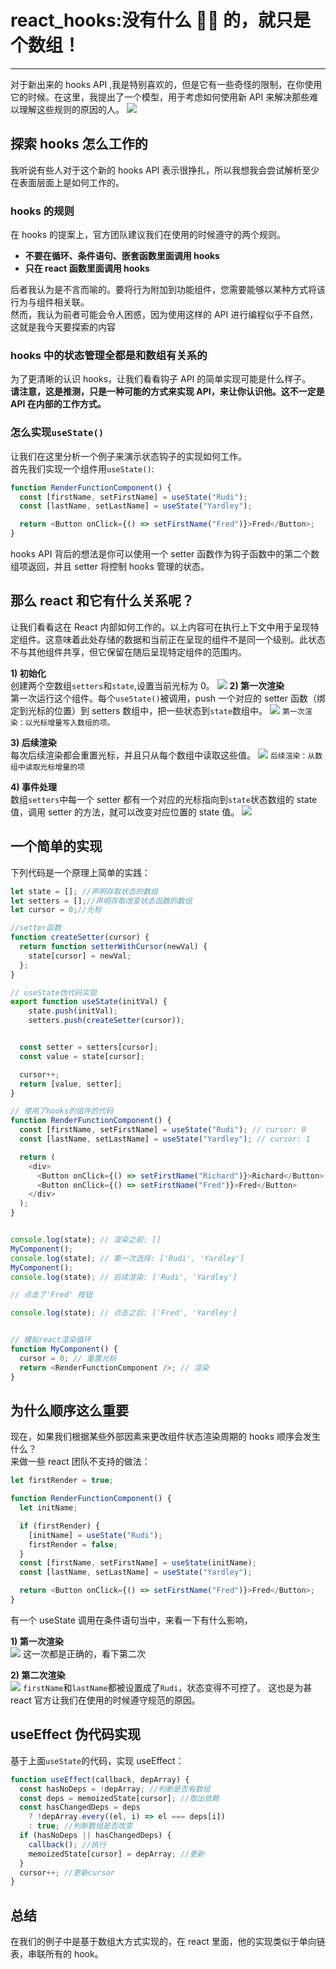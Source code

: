# react_hooks:没有什么 🐂🆚 的，就只是个数组！

---

对于新出来的 hooks API ,我是特别喜欢的，但是它有一些奇怪的限制，在你使用它的时候。在这里，我提出了一个模型，用于考虑如何使用新 API 来解决那些难以理解这些规则的原因的人。
![](./r1.jpeg)

## 探索 hooks 怎么工作的

我听说有些人对于这个新的 hooks API 表示很挣扎，所以我想我会尝试解析至少在表面层面上是如何工作的。

### hooks 的规则

在 hooks 的提案上，官方团队建议我们在使用的时候遵守的两个规则。

- **不要在循环、条件语句、嵌套函数里面调用 hooks**
- **只在 react 函数里面调用 hooks**

后者我认为是不言而喻的。要将行为附加到功能组件，您需要能够以某种方式将该行为与组件相关联。  
然而，我认为前者可能会令人困惑，因为使用这样的 API 进行编程似乎不自然，这就是我今天要探索的内容

### hooks 中的状态管理全都是和数组有关系的

为了更清晰的认识 hooks，让我们看看钩子 API 的简单实现可能是什么样子。  
**请注意，这是推测，只是一种可能的方式来实现 API，来让你认识他。这不一定是 API 在内部的工作方式。**

### 怎么实现`useState()`

让我们在这里分析一个例子来演示状态钩子的实现如何工作。  
首先我们实现一个组件用`useState()`:

```javascript
function RenderFunctionComponent() {
  const [firstName, setFirstName] = useState("Rudi");
  const [lastName, setLastName] = useState("Yardley");

  return <Button onClick={() => setFirstName("Fred")}>Fred</Button>;
}
```

hooks API 背后的想法是你可以使用一个 setter 函数作为钩子函数中的第二个数组项返回，并且 setter 将控制 hooks 管理的状态。

## 那么 react 和它有什么关系呢？

让我们看看这在 React 内部如何工作的。以上内容可在执行上下文中用于呈现特定组件。这意味着此处存储的数据和当前正在呈现的组件不是同一个级别。此状态不与其他组件共享，但它保留在随后呈现特定组件的范围内。

**1) 初始化**  
创建两个空数组`setters`和`state`,设置当前光标为 0。
![](r2.png)
**2) 第一次渲染**  
第一次运行这个组件。每个`useState()`被调用，push 一个对应的 setter 函数（绑定到光标的位置）到 setters 数组中，把一些状态到`state`数组中。
![](r3.png)
`第一次渲染：以光标增量写入数组的项。`

**3) 后续渲染**  
每次后续渲染都会重置光标，并且只从每个数组中读取这些值。
![](r4.png)
`后续渲染：从数组中读取光标增量的项`

**4) 事件处理**  
数组`setters`中每一个 setter 都有一个对应的光标指向到`state`状态数组的 state 值，调用 setter 的方法，就可以改变对应位置的 state 值。
![](r5.png)

## 一个简单的实现

下列代码是一个原理上简单的实践：

```Javascript
let state = []; //声明存取状态的数组
let setters = [];//声明存取改变状态函数的数组
let cursor = 0;//光标

//setter函数
function createSetter(cursor) {
  return function setterWithCursor(newVal) {
    state[cursor] = newVal;
  };
}

// useState伪代码实现
export function useState(initVal) {
    state.push(initVal);
    setters.push(createSetter(cursor));


  const setter = setters[cursor];
  const value = state[cursor];

  cursor++;
  return [value, setter];
}

// 使用了hooks的组件的代码
function RenderFunctionComponent() {
  const [firstName, setFirstName] = useState("Rudi"); // cursor: 0
  const [lastName, setLastName] = useState("Yardley"); // cursor: 1

  return (
    <div>
      <Button onClick={() => setFirstName("Richard")}>Richard</Button>
      <Button onClick={() => setFirstName("Fred")}>Fred</Button>
    </div>
  );
}


console.log(state); // 渲染之前: []
MyComponent();
console.log(state); // 第一次选择: ['Rudi', 'Yardley']
MyComponent();
console.log(state); // 后续渲染: ['Rudi', 'Yardley']

// 点击了'Fred' 按钮

console.log(state); // 点击之后: ['Fred', 'Yardley']


// 模拟react渲染循环
function MyComponent() {
  cursor = 0; // 重置光标
  return <RenderFunctionComponent />; // 渲染
}
```

## 为什么顺序这么重要

现在，如果我们根据某些外部因素来更改组件状态渲染周期的 hooks 顺序会发生什么？  
来做一些 react 团队不支持的做法：

```javascript
let firstRender = true;

function RenderFunctionComponent() {
  let initName;

  if (firstRender) {
    [initName] = useState("Rudi");
    firstRender = false;
  }
  const [firstName, setFirstName] = useState(initName);
  const [lastName, setLastName] = useState("Yardley");

  return <Button onClick={() => setFirstName("Fred")}>Fred</Button>;
}
```

有一个 useState 调用在条件语句当中，来看一下有什么影响，

**1) 第一次渲染**  
![](r6.png)
这一次都是正确的，看下第二次

**2) 第二次渲染**  
![](r7.png)
`firstName`和`lastName`都被设置成了`Rudi`，状态变得不可控了。
这也是为甚 react 官方让我们在使用的时候遵守规范的原因。

## useEffect 伪代码实现

基于上面`useState`的代码，实现 useEffect：

```javascript
function useEffect(callback, depArray) {
  const hasNoDeps = !depArray; //判断是否有数组
  const deps = memoizedState[cursor]; //取出依赖
  const hasChangedDeps = deps
    ? !depArray.every((el, i) => el === deps[i])
    : true; //判断数组是否改变
  if (hasNoDeps || hasChangedDeps) {
    callback(); //执行
    memoizedState[cursor] = depArray; //更新
  }
  cursor++; //更新cursor
}
```

## 总结

在我们的例子中是基于数组大方式实现的，在 react 里面，他的实现类似于单向链表，串联所有的 hook。
